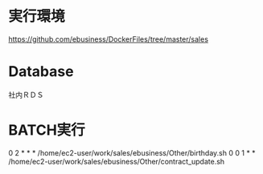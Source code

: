 # 実行環境
https://github.com/ebusiness/DockerFiles/tree/master/sales

# Database
社内ＲＤＳ

# BATCH実行
0 2  *  *                * /home/ec2-user/work/sales/ebusiness/Other/birthday.sh
0 0  1  *                * /home/ec2-user/work/sales/ebusiness/Other/contract_update.sh